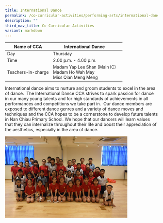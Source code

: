```yaml
---
title: International Dance
permalink: /co-curricular-activities/performing-arts/international-dance/
description: ""
third_nav_title: Co Curricular Activities
variant: markdown
---
```

|Name of CCA|International Dance|  |
| -------- | ------- | --------------- |
|Day | Thursday | 
| Time |2.00 p.m. - 4.00 p.m. 
|Teachers-in-charge |Madam Yap Lee Shan (Main IC)<br>Madam Ho Wah May <br>Miss Qian Meng Meng

<p style="box-sizing: inherit; font-size: 1em;">International dance aims to nurture and groom students to excel in the area of dance.&nbsp; The International Dance CCA strives to spark passion for dance in our many young talents and for high standards of achievements in all performances and competitions we take part in.&nbsp; Our dance members are exposed to different dance genres and a variety of dance moves and techniques and the CCA hopes to be a cornerstone to develop future talents in Nan Chiau Primary School. We hope that our dancers will learn values that they can internalize throughout their life and boost their appreciation of the aesthetics, especially in the area of dance.</p>

<img src="/images/CoCurricularActivities/International%20Dance/International_Dance_2024.jpg" style="width:80%">